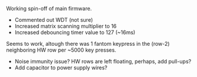 Working spin-off of main firmware.

* Commented out WDT (not sure)
* Increased matrix scanning multiplier to 16
* Increased debouncing timer value to 127 (~16ms)

Seems to work, altough there was 1 fantom keypress in the (row-2) neighboring HW row per ~5000 key presses.

* Noise immunity issue? HW rows are left floating, perhaps, add pull-ups?
* Add capacitor to power supply wires?
